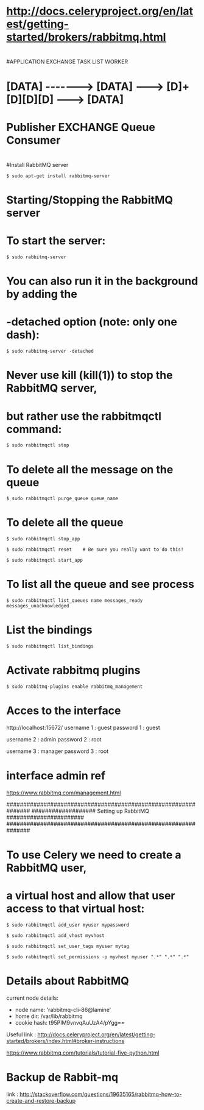 # http://docs.celeryproject.org/en/latest/getting-started/brokers/rabbitmq.html
#
#APPLICATION       EXCHANGE        TASK LIST        WORKER
#   [DATA] -------> [DATA] ---> [D]+[D][D][D] --->  [DATA]
# Publisher        EXCHANGE          Queue         Consumer
#
#Install RabbitMQ server
```
$ sudo apt-get install rabbitmq-server
```

# Starting/Stopping the RabbitMQ server

# To start the server:
```
$ sudo rabbitmq-server
```
# You can also run it in the background by adding the
# -detached option (note: only one dash):
```
$ sudo rabbitmq-server -detached
```

# Never use kill (kill(1)) to stop the RabbitMQ server,
# but rather use the rabbitmqctl command:
```
$ sudo rabbitmqctl stop
```

# To delete all the message on the queue
```
$ sudo rabbitmqctl purge_queue queue_name
```

# To delete all the queue
```
$ sudo rabbitmqctl stop_app
```
```
$ sudo rabbitmqctl reset    # Be sure you really want to do this!
```
```
$ sudo rabbitmqctl start_app
```

# To list all the queue and see process
```
$ sudo rabbitmqctl list_queues name messages_ready messages_unacknowledged
```
# List the bindings

```
$ sudo rabbitmqctl list_bindings
```
# Activate rabbitmq plugins

```
$ sudo rabbitmq-plugins enable rabbitmq_management
```

# Acces to the interface
http://localhost:15672/
username 1 : guest
password 1 : guest

username 2 : admin
password 2 : root

username 3 : manager
password 3 : root

# interface admin ref
https://www.rabbitmq.com/management.html


###############################################################
################### Setting up RabbitMQ #######################
###############################################################
# To use Celery we need to create a RabbitMQ user,
# a virtual host and allow that user access to that virtual host:

```
$ sudo rabbitmqctl add_user myuser mypassword
```

```
$ sudo rabbitmqctl add_vhost myvhost
```
```
$ sudo rabbitmqctl set_user_tags myuser mytag
```
```
$ sudo rabbitmqctl set_permissions -p myvhost myuser ".*" ".*" ".*"
```
# Details about RabbitMQ
current node details:
- node name: 'rabbitmq-cli-86@lamine'
- home dir: /var/lib/rabbitmq
- cookie hash: t95PIM9vnvqAuUzA4/pYgg==

Useful link : http://docs.celeryproject.org/en/latest/getting-started/brokers/index.html#broker-instructions

https://www.rabbitmq.com/tutorials/tutorial-five-python.html

# Backup de Rabbit-mq
link : http://stackoverflow.com/questions/19635165/rabbitmq-how-to-create-and-restore-backup
